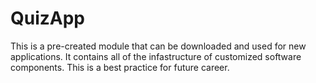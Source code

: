 # QuizApp
This is a pre-created module that can be downloaded and used for new applications. It contains all of the infastructure of customized software components. This is a best practice for future career.
